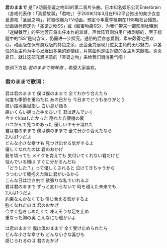 

**君のままで**
是TV动画圣诞之吻SS的第二首片头曲。日本知名娱乐公司Enterbrain（游戏代表作：「真爱故事」「君吻」）于2009[1]年3月在PS2平台推出的美少女恋爱游戏「圣诞之吻」，将被改编为TV动画，预定今年夏季档期在TBS电视台播放。动画版标题定为「圣诞之吻SS」或《甜蜜吻痕SS》，为我们带来一部欢闹吐糟剧「迷糊餐厅」的平池芳正将出任本作的监督，声优阵容则沿用广播剧版的，至于标题中的“SS”是何含义，仍需进一步探究。通俗的后宫恋爱剧，素来颇得宅男欢心，动画版在保有游戏版的特色之余，还会全力展现几位女主角的无尽魅力，以各位的女主角为中心发展出多条的剧情线，片尾曲也是由对应的女主角来献唱。炎炎夏日，就让这部充满凉意的「圣诞之吻」来给我们消消暑气吧！

  
歌词下方是 _君のままで钢琴谱_ ，希望大家喜欢。

### 君のままで歌词：

君は君のままで 僕は僕のままで 全てわかり合えたら  
何度も季節を重ねたね あの日から 今日までどうもありがとう  
狭い路地裏目指し 白い息が踊る  
痛いくらい握った手をひいて 君は進んでいく  
今すぐkissしたかった 隠れた自販機の裏  
ハニかんで見つめあった 優しいキモチ溢れた  
君は君のままで 僕は僕のままで 全て分かり合えたなら  
2人は1つだよ  
どんな小さな幸せも 見つけ出せる気がするよ  
優しくなれたのは 君のおかげ  
髮を切っても メイクを変えても 気付いてくれない君だけど  
悩んでいる顏は すぐに分かるんだね  
「どうした？」って優しくされると 泣けてきちゃうから  
うつむいて膝抱えた隣に君がいるから  
こんな日は泣き虫で 欲張りな私でいれるよ  
君は君のままで ずっと変わらないで 時を越えた未来でも  
2人は1つだよ  
約束なんかなくても 信じ合える気がするよ  
強くなれたのは 君のおかげ  
今すぐ抱きしめたくて 凍えそうな足を止め  
重なった胸の奥 こんなにも暖かいよ

は君のままで 僕は僕のままで 全て受け止められたら  
どんな小さな幸せも どんな小さな喜びも  
感じられるのは 君のおかげ

